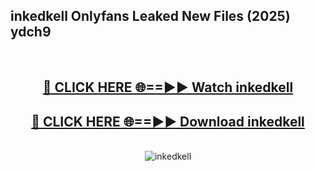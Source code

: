 <h2>inkedkell Onlyfans Leaked New Files (2025) ydch9</h2>
<br>
<div align="center">
<h2><a href="https://mediafiles.top/inkedkell&ref=git" rel="nofollow">🔴 CLICK HERE 🌐==►► Watch inkedkell</a></h2>
<h2><a href="https://mediafiles.top/inkedkell&ref=git" rel="nofollow">🔴 CLICK HERE 🌐==►► Download inkedkell</a></h2>
<br>
<a href="https://mediafiles.top/inkedkell&ref=git" rel="nofollow" data-target="animated-image.originalLink"><img src="https://i.ibb.co.com/xMMVF88/686577567.gif" alt="inkedkell" style="max-width: 100%; display: inline-block;" data-target="animated-image.originalImage"></a>
</div>
<br>
<br>